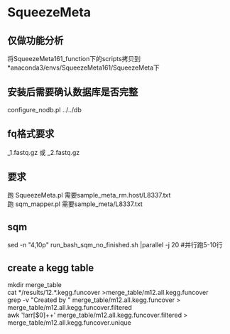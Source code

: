 # SqueezeMeta
## 仅做功能分析
将SqueezeMeta161_function下的scripts拷贝到*anaconda3/envs/SqueezeMeta161/SqueezeMeta下
## 安装后需要确认数据库是否完整
configure_nodb.pl ../../db

## fq格式要求
_1.fastq.gz 或 _2.fastq.gz
## 要求
跑 SqueezeMeta.pl 需要sample_meta_rm.host/L8337.txt  
跑  sqm_mapper.pl 需要sample_meta/L8337.txt  


## sqm
sed -n "4,10p" run_bash_sqm_no_finished.sh |parallel -j 20 #并行跑5-10行

## create a kegg table
mkdir merge_table  
cat \*/results/12.*.kegg.funcover >merge_table/m12.all.kegg.funcover  
grep -v "Created by " merge_table/m12.all.kegg.funcover > merge_table/m12.all.kegg.funcover.filtered   
awk '!arr[$0]++' merge_table/m12.all.kegg.funcover.filtered  > merge_table/m12.all.kegg.funcover.unique  


